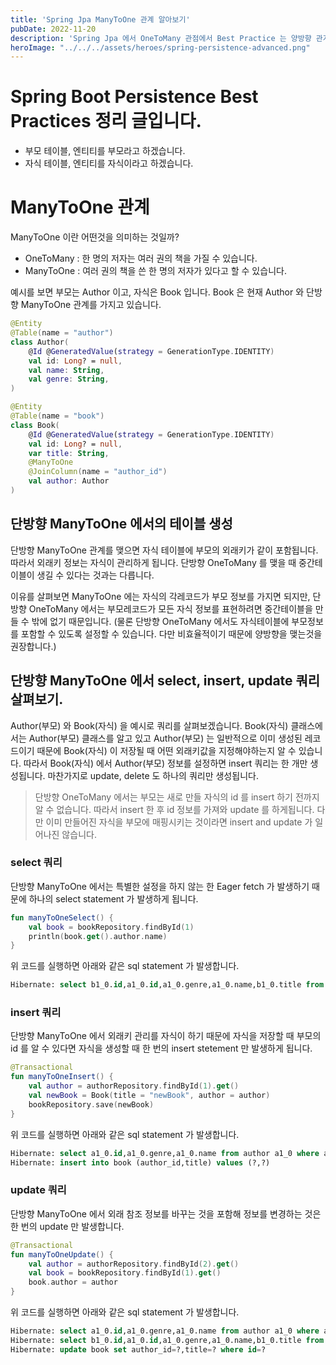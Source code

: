 ```yaml
---
title: 'Spring Jpa ManyToOne 관계 알아보기'
pubDate: 2022-11-20
description: 'Spring Jpa 에서 OneToMany 관점에서 Best Practice 는 양방향 관계를 맺는 것이다. 다만 ManyToOne 관계에서는 단방향이어도 상관 없다.'
heroImage: "../../../assets/heroes/spring-persistence-advanced.png"
---
```


# Spring Boot Persistence Best Practices 정리 글입니다.

- 부모 테이블, 엔티티를 부모라고 하겠습니다.
- 자식 테이블, 엔티티를 자식이라고 하겠습니다.

# ManyToOne 관계

ManyToOne 이란 어떤것을 의미하는 것일까?

- OneToMany : 한 명의 저자는 여러 권의 책을 가질 수 있습니다.
- ManyToOne : 여러 권의 책을 쓴 한 명의 저자가 있다고 할 수 있습니다.

예시를 보면 부모는 Author 이고, 자식은 Book 입니다. Book 은 현재 Author 와 단방향 ManyToOne 관계를 가지고 있습니다.

```kotlin
@Entity
@Table(name = "author")
class Author(
    @Id @GeneratedValue(strategy = GenerationType.IDENTITY)
    val id: Long? = null,
    val name: String,
    val genre: String,
)

@Entity
@Table(name = "book")
class Book(
    @Id @GeneratedValue(strategy = GenerationType.IDENTITY)
    val id: Long? = null,
    var title: String,
    @ManyToOne
    @JoinColumn(name = "author_id")
    val author: Author
)
```

## 단방향 ManyToOne 에서의 테이블 생성

단방향 ManyToOne 관계를 맺으면 자식 테이블에 부모의 외래키가 같이 포함됩니다. 따라서 외래키 정보는 자식이 관리하게 됩니다.
단방향 OneToMany 를 맺을 때 중간테이블이 생길 수 있다는 것과는 다릅니다.

이유를 살펴보면 ManyToOne 에는 자식의 각레코드가 부모 정보를 가지면 되지만, 단방향 OneToMany 에서는 부모레코드가 모든 자식 정보를 표현하려면 중간테이블을 만들 수 밖에 없기 때문입니다.
(물론 단방향 OneToMany 에서도 자식테이블에 부모정보를 포함할 수 있도록 설정할 수 있습니다. 다만 비효율적이기 때문에 양방향을 맺는것을 권장합니다.)

## 단방향 ManyToOne 에서 select, insert, update 쿼리 살펴보기.

Author(부모) 와 Book(자식) 을 예시로 쿼리를 살펴보겠습니다.
Book(자식) 클래스에서는 Author(부모) 클래스를 알고 있고 Author(부모) 는 일반적으로 이미 생성된 레코드이기 때문에 Book(자식) 이 저장될 때 어떤 외래키값을 지정해야하는지 알 수 있습니다.
따라서 Book(자식) 에서 Author(부모) 정보를 설정하면 insert 쿼리는 한 개만 생성됩니다. 마찬가지로 update, delete 도 하나의 쿼리만 생성됩니다.

> 단방향 OneToMany 에서는 부모는 새로 만들 자식의 id 를 insert 하기 전까지 알 수 없습니다. 따라서 insert 한 후 id 정보를 가져와 update 를 하게됩니다.
> 다만 이미 만들어진 자식을 부모에 매핑시키는 것이라면 insert and update 가 일어나진 않습니다.


### select 쿼리

단방향 ManyToOne 에서는 특별한 설정을 하지 않는 한 Eager fetch 가 발생하기 때문에 하나의 select statement 가 발생하게 됩니다.

```kotlin
fun manyToOneSelect() {
    val book = bookRepository.findById(1)
    println(book.get().author.name)
}
```

위 코드를 실행하면 아래와 같은 sql statement 가 발생합니다.

```sql
Hibernate: select b1_0.id,a1_0.id,a1_0.genre,a1_0.name,b1_0.title from book b1_0 left join author a1_0 on a1_0.id=b1_0.author_id where b1_0.id=?
```

### insert 쿼리

단방향 ManyToOne 에서 외래키 관리를 자식이 하기 때문에 자식을 저장할 때 부모의 id 를 알 수 있다면 자식을 생성할 때 한 번의 insert stetement 만 발생하게 됩니다.

```kotlin
@Transactional
fun manyToOneInsert() {
    val author = authorRepository.findById(1).get()
    val newBook = Book(title = "newBook", author = author)
    bookRepository.save(newBook)
}
```

위 코드를 실행하면 아래와 같은 sql statement 가 발생합니다.

```sql
Hibernate: select a1_0.id,a1_0.genre,a1_0.name from author a1_0 where a1_0.id=?
Hibernate: insert into book (author_id,title) values (?,?)
```

### update 쿼리

단방향 ManyToOne 에서 외래 참조 정보를 바꾸는 것을 포함해 정보를 변경하는 것은 한 번의 update 만 발생합니다.

```kotlin
@Transactional
fun manyToOneUpdate() {
    val author = authorRepository.findById(2).get()
    val book = bookRepository.findById(1).get()
    book.author = author
}
```

위 코드를 실행하면 아래와 같은 sql statement 가 발생합니다.

```sql
Hibernate: select a1_0.id,a1_0.genre,a1_0.name from author a1_0 where a1_0.id=?
Hibernate: select b1_0.id,a1_0.id,a1_0.genre,a1_0.name,b1_0.title from book b1_0 left join author a1_0 on a1_0.id=b1_0.author_id where b1_0.id=?
Hibernate: update book set author_id=?,title=? where id=?
```